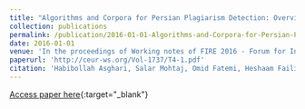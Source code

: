 ```yaml
---
title: "Algorithms and Corpora for Persian Plagiarism Detection: Overview of PAN at FIRE 2016"
collection: publications
permalink: /publication/2016-01-01-Algorithms-and-Corpora-for-Persian-Plagiarism-Detection-Overview-of-PAN-at-FIRE-2016
date: 2016-01-01
venue: 'In the proceedings of Working notes of FIRE 2016 - Forum for Information Retrieval Evaluation, Kolkata, India, December 7-10, 2016.'
paperurl: 'http://ceur-ws.org/Vol-1737/T4-1.pdf'
citation: 'Habibollah Asghari, Salar Mohtaj, Omid Fatemi, Heshaam Faili, Paolo Rosso, Martin Potthast, &quot;Algorithms and Corpora for Persian Plagiarism Detection: Overview of PAN at FIRE 2016.&quot; In the proceedings of Working notes of FIRE 2016 - Forum for Information Retrieval Evaluation, Kolkata, India, December 7-10, 2016., 2016.'
---
```

[Access paper here](http://ceur-ws.org/Vol-1737/T4-1.pdf){:target="_blank"}
